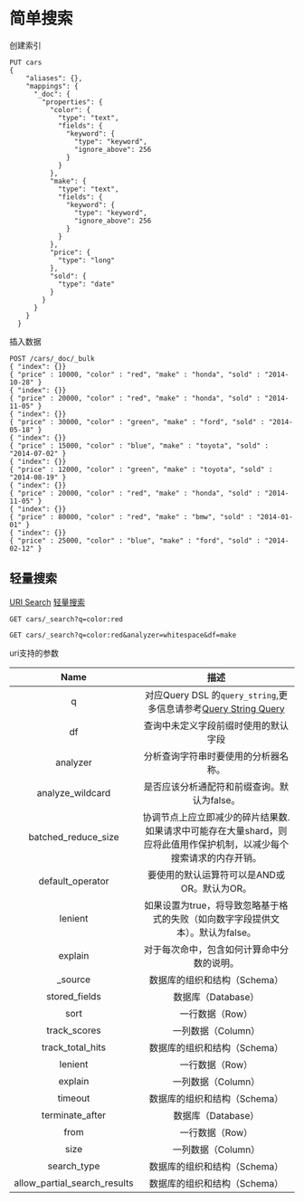 # 简单搜索  
创建索引    
```
PUT cars
{
    "aliases": {},
    "mappings": {
      "_doc": {
        "properties": {
          "color": {
            "type": "text",
            "fields": {
              "keyword": {
                "type": "keyword",
                "ignore_above": 256
              }
            }
          },
          "make": {
            "type": "text",
            "fields": {
              "keyword": {
                "type": "keyword",
                "ignore_above": 256
              }
            }
          },
          "price": {
            "type": "long"
          },
          "sold": {
            "type": "date"
          }
        }
      }
    }
  }
```

插入数据   
```
POST /cars/_doc/_bulk
{ "index": {}}
{ "price" : 10000, "color" : "red", "make" : "honda", "sold" : "2014-10-28" }
{ "index": {}}
{ "price" : 20000, "color" : "red", "make" : "honda", "sold" : "2014-11-05" }
{ "index": {}}
{ "price" : 30000, "color" : "green", "make" : "ford", "sold" : "2014-05-18" }
{ "index": {}}
{ "price" : 15000, "color" : "blue", "make" : "toyota", "sold" : "2014-07-02" }
{ "index": {}}
{ "price" : 12000, "color" : "green", "make" : "toyota", "sold" : "2014-08-19" }
{ "index": {}}
{ "price" : 20000, "color" : "red", "make" : "honda", "sold" : "2014-11-05" }
{ "index": {}}
{ "price" : 80000, "color" : "red", "make" : "bmw", "sold" : "2014-01-01" }
{ "index": {}}
{ "price" : 25000, "color" : "blue", "make" : "ford", "sold" : "2014-02-12" }
```
## 轻量搜索   
[URI Search](https://www.elastic.co/guide/en/elasticsearch/reference/6.4/search-uri-request.html) 
[轻量搜索](https://www.elastic.co/guide/cn/elasticsearch/guide/current/search-lite.html)     
```
GET cars/_search?q=color:red

GET cars/_search?q=color:red&analyzer=whitespace&df=make
```
uri支持的参数  
  
| Name	  | 描述  | 
|  :----:  | :----:  |
| q | 对应Query DSL 的`query_string`,更多信息请参考[Query String Query](https://www.elastic.co/guide/en/elasticsearch/reference/6.4/query-dsl-query-string-query.html) |
| df |  查询中未定义字段前缀时使用的默认字段 |
| analyzer | 分析查询字符串时要使用的分析器名称。 |
| analyze_wildcard | 是否应该分析通配符和前缀查询。默认为false。 |
| batched_reduce_size| 协调节点上应立即减少的碎片结果数.如果请求中可能存在大量shard，则应将此值用作保护机制，以减少每个搜索请求的内存开销。 |
| default_operator |  要使用的默认运算符可以是AND或OR。默认为OR。 |
| lenient | 如果设置为true，将导致忽略基于格式的失败（如向数字字段提供文本）。默认为false。 |
| explain | 对于每次命中，包含如何计算命中分数的说明。 |
| _source| 数据库的组织和结构（Schema） |
| stored_fields |  数据库（Database）|
| sort |  一行数据（Row）|
| track_scores | 一列数据（Column） |
| track_total_hits| 数据库的组织和结构（Schema） |
| lenient |  一行数据（Row）|
| explain | 一列数据（Column） |
| timeout| 数据库的组织和结构（Schema） |
| terminate_after |  数据库（Database）|
| from |  一行数据（Row）|
| size | 一列数据（Column） |
| search_type | 数据库的组织和结构（Schema） |
| allow_partial_search_results | 数据库的组织和结构（Schema） |

